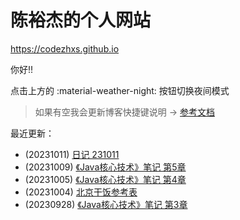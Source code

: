 # 陈裕杰的个人网站

<https://codezhxs.github.io>

你好!!

点击上方的 :material-weather-night: 按钮切换夜间模式

> 如果有空我会更新博客快捷键说明 -> [参考文档](https://squidfunk.github.io/mkdocs-material/setup/setting-up-navigation/#keyboard-shortcuts-mkdocsyml)

最近更新：

- (20231011) [日记 231011](./essay/diary/231011.md)
- (20231009) [《Java核心技术》笔记 第5章](./dev/java/CoreJava/ch05.md)
- (20231005) [《Java核心技术》笔记 第4章](./dev/java/CoreJava/ch04.md)
- (20231004) [北京干饭参考表](./others/BJ_food.md)
- (20230928) [《Java核心技术》笔记 第3章](./dev/java/CoreJava/ch03.md)


